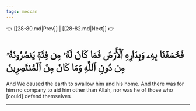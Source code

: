 ```yaml
---
tags: meccan
---
```


👈 [[28-80.md|Prev]] | [[28-82.md|Next]] 👉

# فَخَسَفۡنَا بِهِۦ وَبِدَارِهِ ٱلۡأَرۡضَ فَمَا كَانَ لَهُۥ مِن فِئَةٖ يَنصُرُونَهُۥ مِن دُونِ ٱللَّهِ وَمَا كَانَ مِنَ ٱلۡمُنتَصِرِينَ

And We caused the earth to swallow him and his home. And there was for him no company to aid him other than Allah, nor was he of those who [could] defend themselves

---

